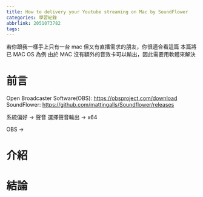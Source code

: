 ```yaml
---
title: How to delivery your Youtube streaming on Mac by SoundFlower
categories: 學習紀錄
abbrlink: 2051073782
tags:
---
```


若你跟我一樣手上只有一台 mac 但又有直播需求的朋友，你很適合看這篇
本篇將已 MAC OS 為例
由於 MAC 沒有額外的音效卡可以輸出，因此需要用軟體來解決

# 前言

<!-- more -->

Open Broadcaster Software(OBS): https://obsproject.com/download
SoundFlower: https://github.com/mattingalls/Soundflower/releases

系統偏好 -> 聲音
選擇聲音輸出 -> x64

OBS ->

# 介紹

# 結論
